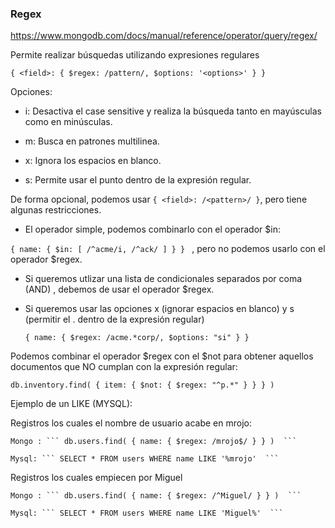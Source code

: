 ### Regex

https://www.mongodb.com/docs/manual/reference/operator/query/regex/

Permite realizar búsquedas utilizando expresiones regulares

  ``` { <field>: { $regex: /pattern/, $options: '<options>' } } ```

Opciones:

 - i: Desactiva el case sensitive y realiza la búsqueda tanto en mayúsculas como en minúsculas.

 - m: Busca en patrones multilinea.

 - x: Ignora los espacios en blanco.

 - s: Permite usar el punto dentro de la expresión regular.


De forma opcional, podemos usar ``` { <field>: /<pattern>/ } ```, pero tiene algunas restricciones.

  - El operador simple, podemos combinarlo con el operador $in:

  ``` { name: { $in: [ /^acme/i, /^ack/ ] } }  ``` , pero no podemos usarlo con el operador $regex.

  
  - Si queremos utlizar una lista de condicionales separados por coma (AND) , debemos de usar el
    operador $regex.


  - Si queremos usar las opciones x (ignorar espacios en blanco) y s (permitir el . dentro de la expresión regular)
  

    ``` { name: { $regex: /acme.*corp/, $options: "si" } }  ```


Podemos combinar el operador $regex con el $not para obtener aquellos documentos que NO cumplan con 
la expresión regular:

  ``` db.inventory.find( { item: { $not: { $regex: "^p.*" } } } )   ```
  

Ejemplo de un LIKE (MYSQL):

  Registros los cuales el nombre de usuario acabe en mrojo:

    Mongo : ``` db.users.find( { name: { $regex: /mrojo$/ } } )  ```

    Mysql: ``` SELECT * FROM users WHERE name LIKE '%mrojo'  ```

  Registros los cuales empiecen por Miguel
  
    Mongo : ``` db.users.find( { name: { $regex: /^Miguel/ } } )  ```

    Mysql: ``` SELECT * FROM users WHERE name LIKE 'Miguel%'  ```
